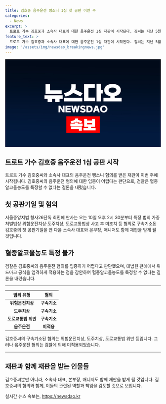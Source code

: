 ```yaml
---
title: 김호중 음주운전 뺑소니 1심 첫 공판 이번 주
categories:
  - News
excerpt: >
  트로트 가수 김호중과 소속사 대표에 대한 음주운전 1심 재판이 시작된다. 김씨는 지난 5월 음주운전으로 사고를 내고 자리를 떠나 자수 시도, 혈중알코올농도 특정 불가 등의 혐의를 받았다. 검찰은 혈중알코올농도 특정을 미적용한 것으로 전해졌으며, 대법원 판례를 엄격하게 적용해 음주운전 혐의 입증이 어렵다고 판단되고 있다. 
feature_text: >
  트로트 가수 김호중과 소속사 대표에 대한 음주운전 1심 재판이 시작된다. 김씨는 지난 5월 음주운전으로 사고를 내고 자리를 떠나 자수 시도, 혈중알코올농도 특정 불가 등의 혐의를 받았다. 검찰은 혈중알코올농도 특정을 미적용한 것으로 전해졌으며, 대법원 판례를 엄격하게 적용해 음주운전 혐의 입증이 어렵다고 판단되고 있다. 
image: '/assets/img/newsdao_breakingnews.jpg'
---
```


<p><img src="/assets/img/newsdao_breakingnews.jpg" alt="flaretime 속보" /></p>

<h2 data-ke-size="size26">트로트 가수 김호중 음주운전 1심 공판 시작</h2>

<p data-ke-size="size16">트로트 가수 김호중씨와 소속사 대표의 음주운전 뺑소니 혐의를 받은 재판이 이번 주에 시작됩니다. 김호중씨의 음주운전 혐의에 대한 입증이 어렵다는 판단으로, 검찰은 혈중알코올농도를 특정할 수 없다는 결론을 내렸습니다.</p>

<h2 data-ke-size="size26">첫 공판기일 및 혐의</h2>

<p data-ke-size="size16">서울중앙지법 형사26단독 최민혜 판사는 오는 10일 오후 2시 30분부터 특정 범죄 가중 처벌법상 위험운전치상·도주치상, 도로교통법상 사고 후 미조치 등 혐의로 구속기소된 김호중의 첫 공판기일을 연 다음 소속사 대표와 본부장, 매니저도 함께 재판을 받게 될 것입니다.</p>

<h2 data-ke-size="size26">혈중알코올농도 특정 불가</h2>

<p data-ke-size="size16">검찰은 김호중씨의 음주운전 혐의를 입증하기 어렵다고 판단했으며, 대법원 판례에서 위드마크 공식을 엄격하게 적용하는 점을 감안하여 혈중알코올농도를 특정할 수 없다는 결론을 내렸습니다.</p>

<hr>

<table>
    <thead>
        <tr>
            <th style="text-align: center;">범죄 유형</th>
            <th style="text-align: center;">혐의</th>
        </tr>
    </thead>
    <tbody>
        <tr>
            <td style="text-align: center;"><b>위험운전치상</b></td>
            <td style="text-align: center;"><b>구속기소</b></td>
        </tr>
        <tr>
            <td style="text-align: center;"><b>도주치상</b></td>
            <td style="text-align: center;"><b>구속기소</b></td>
        </tr>
        <tr>
            <td style="text-align: center;"><b>도로교통법 위반</b></td>
            <td style="text-align: center;"><b>구속기소</b></td>
        </tr>
        <tr>
            <td style="text-align: center;"><b>음주운전</b></td>
            <td style="text-align: center;"><b>미적용</b></td>
        </tr>
    </tbody>
</table>

<p data-ke-size="size16">김호중씨의 구속기소된 혐의는 위험운전치상, 도주치상, 도로교통법 위반 등입니다. 그러나 음주운전 혐의는 검찰에 의해 미적용되었습니다.</p>

<hr>

<h2 data-ke-size="size26">재판과 함께 재판을 받는 인물들</h2>

<p data-ke-size="size16">김호중씨뿐만 아니라, 소속사 대표, 본부장, 매니저도 함께 재판을 받게 될 것입니다. 김호중씨의 혐의와 함께, 이들의 관련된 역할과 책임을 검토할 것으로 보입니다.</p>
실시간 뉴스 속보는, <a href="https://newsdao.kr" rel="dofollow">https://newsdao.kr</a>


